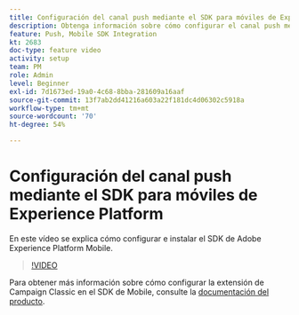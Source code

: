 ```yaml
---
title: Configuración del canal push mediante el SDK para móviles de Experience Platform
description: Obtenga información sobre cómo configurar el canal push mediante el SDK para móviles de Experience Cloud.
feature: Push, Mobile SDK Integration
kt: 2683
doc-type: feature video
activity: setup
team: PM
role: Admin
level: Beginner
exl-id: 7d1673ed-19a0-4c68-8bba-281609a16aaf
source-git-commit: 13f7ab2dd41216a603a22f181dc4d06302c5918a
workflow-type: tm+mt
source-wordcount: '70'
ht-degree: 54%

---
```


# Configuración del canal push mediante el SDK para móviles de Experience Platform

En este vídeo se explica cómo configurar e instalar el SDK de Adobe Experience Platform Mobile.

>[!VIDEO](https://video.tv.adobe.com/v/27699?quality=12&learn=on)

Para obtener más información sobre cómo configurar la extensión de Campaign Classic en el SDK de Mobile, consulte la [documentación del producto](https://aep-sdks.gitbook.io/docs/using-mobile-extensions/adobe-campaignclassic).
